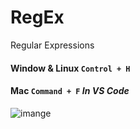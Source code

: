 # RegEx
Regular Expressions

#### Window & Linux `Control + H` <br>
#### Mac `Command + F` *In VS Code*
![imange](https://res.cloudinary.com/practicaldev/image/fetch/s--kf7pv4zW--/c_limit%2Cf_auto%2Cfl_progressive%2Cq_auto%2Cw_880/https://thepracticaldev.s3.amazonaws.com/i/0wp01npxh0bmxp92tahj.png)
